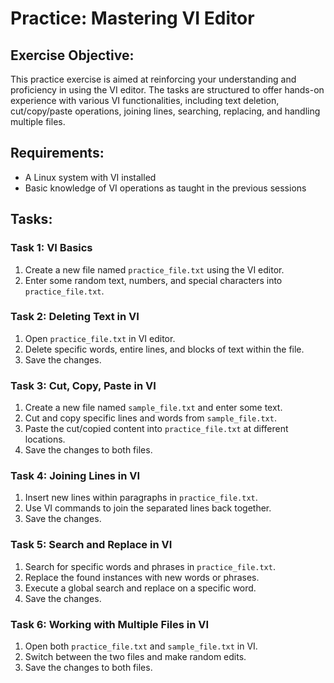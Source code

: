# Practice: Mastering VI Editor

## Exercise Objective:
This practice exercise is aimed at reinforcing your understanding and proficiency in using the VI editor. The tasks are structured to offer hands-on experience with various VI functionalities, including text deletion, cut/copy/paste operations, joining lines, searching, replacing, and handling multiple files.

## Requirements:
- A Linux system with VI installed
- Basic knowledge of VI operations as taught in the previous sessions

## Tasks:

### Task 1: VI Basics 
1. Create a new file named `practice_file.txt` using the VI editor.
2. Enter some random text, numbers, and special characters into `practice_file.txt`.

### Task 2: Deleting Text in VI
1. Open `practice_file.txt` in VI editor.
2. Delete specific words, entire lines, and blocks of text within the file.
3. Save the changes.

### Task 3: Cut, Copy, Paste in VI
1. Create a new file named `sample_file.txt` and enter some text.
2. Cut and copy specific lines and words from `sample_file.txt`.
3. Paste the cut/copied content into `practice_file.txt` at different locations.
4. Save the changes to both files.

### Task 4: Joining Lines in VI
1. Insert new lines within paragraphs in `practice_file.txt`.
2. Use VI commands to join the separated lines back together.
3. Save the changes.

### Task 5: Search and Replace in VI
1. Search for specific words and phrases in `practice_file.txt`.
2. Replace the found instances with new words or phrases.
3. Execute a global search and replace on a specific word.
4. Save the changes.

### Task 6: Working with Multiple Files in VI
1. Open both `practice_file.txt` and `sample_file.txt` in VI.
2. Switch between the two files and make random edits.
3. Save the changes to both files.

